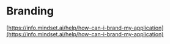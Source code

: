 # Branding

[https://info.mindset.ai/help/how-can-i-brand-my-application](https://info.mindset.ai/help/how-can-i-brand-my-application)
